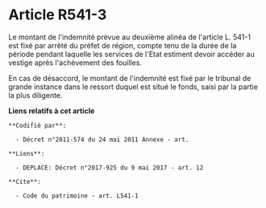 # Article R541-3

Le montant de l'indemnité prévue au deuxième alinéa de l'article L. 541-1 est fixé par arrêté du préfet de région, compte
tenu de la durée de la période pendant laquelle les services de l'Etat estiment devoir accéder au vestige après l'achèvement
des fouilles. 

En cas de désaccord, le montant de l'indemnité est fixé par le tribunal de grande instance dans le ressort duquel est situé
le fonds, saisi par la partie la plus diligente.

**Liens relatifs à cet article**

	**Codifié par**:

	  - Décret n°2011-574 du 24 mai 2011 Annexe - art.

	**Liens**:

	  - DEPLACE: Décret n°2017-925 du 9 mai 2017 - art. 12

	**Cite**:

	  - Code du patrimoine - art. L541-1
